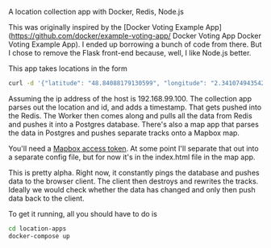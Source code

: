A location collection app with Docker, Redis, Node.js

This was originally inspired by the [Docker Voting Example App](https://github.com/docker/example-voting-app/ Docker Voting App Docker Voting Example App). I ended up borrowing a bunch of code from there. But I chose to remove the Flask front-end because, well, I like Node.js better.

This app takes locations in the form
```bash
curl -d '{"latitude": "48.84088179130599", "longitude": "2.3410749435424805","id":"manomarks"}' -H "Content-Type: application/json" http://192.168.99.100:5000/location
```
Assuming the ip address of the host is 192.168.99.100. The collection app parses out the location and id, and adds a timestamp. That gets pushed into the Redis. The Worker then comes along and pulls all the data from Redis and pushes it into a Postgres database. There's also a map app that parses the data in Postgres and pushes separate tracks onto a Mapbox map.

You'll need a [Mapbox access token](https://www.mapbox.com/help/define-access-token/ "Mapbox Access Token"). At some point I'll separate that out into a separate config file, but for now it's in the index.html file in the map app.

This is pretty alpha. Right now, it constantly pings the database and pushes data to the browser client. The client then destroys and rewrites the tracks. Ideally we would check whether the data has changed and only then push data back to the client.

To get it running, all you should have to do is
```bash
cd location-apps
docker-compose up
```
